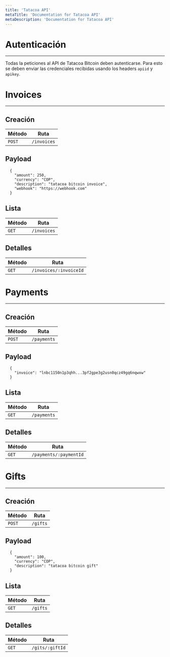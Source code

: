 ```yaml
---
title: 'Tatacoa API'
metaTitle: 'Documentation for Tatacoa API'
metaDescription: 'Documentation for Tatacoa API'
---
```


# Autenticación

---

Todas la peticiones al API de Tatacoa Bitcoin deben autenticarse. Para esto se deben enviar las credenciales recibidas usando los headers `apiid` y `apikey`.

# Invoices

---

## Creación

| Método | Ruta        |
| ------ | ----------- |
| `POST` | `/invoices` |

## Payload

```
  {
    "amount": 250,
    "currency": "COP",
    "description": "tatacoa bitcoin invoice",
    "webhook": "https://webhook.com"
  }
```

## Lista

| Método | Ruta        |
| ------ | ----------- |
| `GET`  | `/invoices` |

## Detalles

| Método | Ruta                   |
| ------ | ---------------------- |
| `GET`  | `/invoices/:invoiceId` |

# Payments

---

## Creación

| Método | Ruta        |
| ------ | ----------- |
| `POST` | `/payments` |

## Payload

```
  {
    "invoice": "lnbc1150n1p3qhh...3pf2gpe3g2usn0qcz49gq6nqwxw"
  }
```

## Lista

| Método | Ruta        |
| ------ | ----------- |
| `GET`  | `/payments` |

## Detalles

| Método | Ruta                   |
| ------ | ---------------------- |
| `GET`  | `/payments/:paymentId` |

# Gifts

---

## Creación

| Método | Ruta     |
| ------ | -------- |
| `POST` | `/gifts` |

## Payload

```
  {
    "amount": 100,
    "currency": "COP",
    "description": "tatacoa bitcoin gift"
  }
```

## Lista

| Método | Ruta     |
| ------ | -------- |
| `GET`  | `/gifts` |

## Detalles

| Método | Ruta            |
| ------ | --------------- |
| `GET`  | `/gits/:giftId` |
